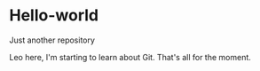 # Hello-world
Just another repository

Leo here, I'm starting to learn about Git. 
That's all for the moment.
